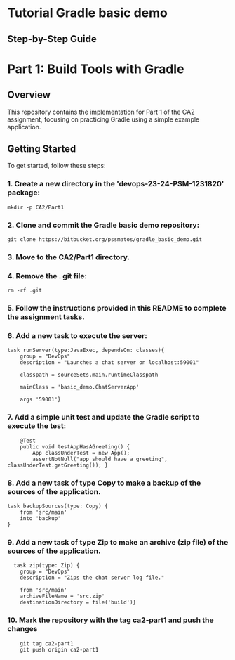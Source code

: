 # Tutorial Gradle basic demo 
## Step-by-Step Guide

# Part 1: Build Tools with Gradle

## Overview
This repository contains the implementation for Part 1 of the CA2 assignment, focusing on practicing Gradle using a simple example application.

## Getting Started
To get started, follow these steps:

### 1. Create a new directory in the 'devops-23-24-PSM-1231820' package:
```
mkdir -p CA2/Part1
```

### 2. Clone and commit the Gradle basic demo repository:
```
git clone https://bitbucket.org/pssmatos/gradle_basic_demo.git
```

### 3. Move to the CA2/Part1 directory.

### 4. Remove the . git file:
```
rm -rf .git
```

### 5. Follow the instructions provided in this README to complete the assignment tasks.

### 6. Add a new task to execute the server:

```
task runServer(type:JavaExec, dependsOn: classes){
    group = "DevOps"
    description = "Launches a chat server on localhost:59001"

    classpath = sourceSets.main.runtimeClasspath

    mainClass = 'basic_demo.ChatServerApp'

    args '59001'}
```


### 7. Add a simple unit test and update the Gradle script to execute the test:
```
    @Test
    public void testAppHasAGreeting() {
        App classUnderTest = new App();
        assertNotNull("app should have a greeting", classUnderTest.getGreeting()); }
```

### 8. Add a new task of type Copy to make a backup of the sources of the application.
```
task backupSources(type: Copy) {
    from 'src/main'
    into 'backup'
}
```

### 9. Add a new task of type Zip to make an archive (zip file) of the sources of the application.

```
  task zip(type: Zip) {
    group = "DevOps"
    description = "Zips the chat server log file."

    from 'src/main'
    archiveFileName = 'src.zip'
    destinationDirectory = file('build')}
```

### 10. Mark the repository with the tag ca2-part1 and push the changes
```
    git tag ca2-part1
    git push origin ca2-part1
```

  

